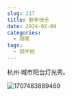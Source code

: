 ```yaml
---
slug: 217
title: 新年快乐
date: 2024-02-09
categories: 
  - 随笔
tags: 
  - 随手拍
---
```


杭州·城市阳台灯光秀。

![1707483889469](https://imgurl.zishu.me/2024/02/1707483889469.webp)
